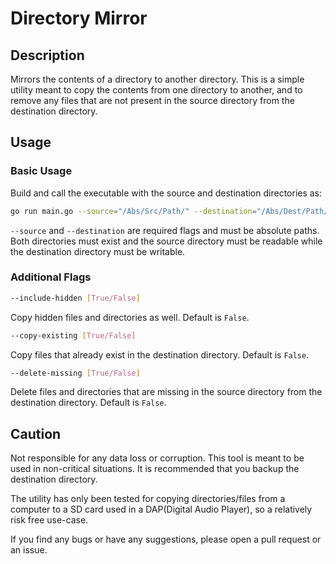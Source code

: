 # Directory Mirror

## Description

Mirrors the contents of a directory to another directory. This is a simple
utility meant to copy the contents from one directory to another, and to
remove any files that are not present in the source directory from the destination
directory.

## Usage

### Basic Usage

Build and call the executable with the source and destination directories as:

```bash
go run main.go --source="/Abs/Src/Path/" --destination="/Abs/Dest/Path/"
```

`--source` and `--destination` are required flags and must be absolute paths.
Both directories must exist and the source directory must be readable while
the destination directory must be writable.

### Additional Flags

```bash
--include-hidden [True/False]
```

Copy hidden files and directories as well. Default is `False`.

```bash
--copy-existing [True/False]
```

Copy files that already exist in the destination directory. Default is `False`.

```bash
--delete-missing [True/False]
```

Delete files and directories that are missing in the source directory from the
destination directory. Default is `False`.

## Caution

Not responsible for any data loss or corruption. This tool is meant to be used
in non-critical situations. It is recommended that you backup the destination directory.

The utility has only been tested for copying directories/files from a computer to
a SD card used in a DAP(Digital Audio Player), so a relatively risk free use-case.

If you find any bugs or have any suggestions, please open a pull request or an issue.
